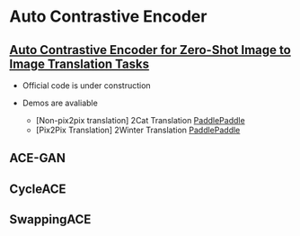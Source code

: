 # Auto Contrastive Encoder 

## [Auto Contrastive Encoder for Zero-Shot Image to Image Translation Tasks](./Zero%20shot%20Image%20to%20Image%20Translation)

- Official code is under construction
- Demos are avaliable

  - [Non-pix2pix translation] 2Cat Translation [PaddlePaddle](./Zero%20shot%20Image%20to%20Image%20Translation/Paddle-Non_Pix2Pix-2Cat-Demo)
  - [Pix2Pix Translation] 2Winter Translation [PaddlePaddle](./Zero%20shot%20Image%20to%20Image%20Translation/Paddle-Pix2Pix-2Winter-Demo)

## ACE-GAN

## CycleACE

## SwappingACE

